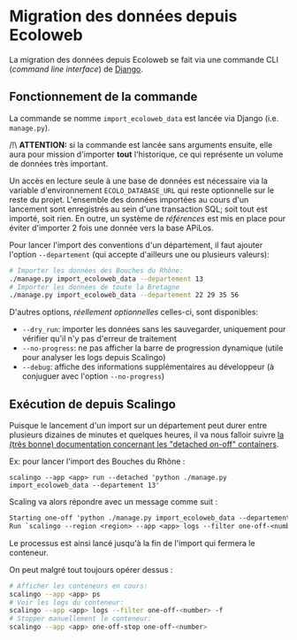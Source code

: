 # Migration des données depuis Ecoloweb

La migration des données depuis Ecoloweb se fait via une commande CLI (_command line interface_) de [Django](https://docs.djangoproject.com/fr/4.1/howto/custom-management-commands/).  

## Fonctionnement de la commande

La commande se nomme `import_ecoloweb_data` est lancée via Django (i.e. `manage.py`). 

/!\ **ATTENTION:** si la commande est lancée sans arguments ensuite, elle aura pour mission d'importer **tout**
l'historique, ce qui représente un volume de données très important.

Un accès en lecture seule à une base de données est nécessaire via la variable d'environnement `ECOLO_DATABASE_URL` qui
reste optionnelle sur le reste du projet. L'ensemble des données importées au cours d'un lancement sont enregistrés au
sein d'une transaction SQL; soit tout est importé, soit rien. En outre, un système de _références_ est mis en place pour
éviter d'importer 2 fois une donnée vers la base APiLos.

Pour lancer l'import des conventions d'un département, il faut ajouter l'option `--departement` (qui accepte d'ailleurs
une ou plusieurs valeurs):

```bash
# Importer les données des Bouches du Rhône:
./manage.py import_ecoloweb_data --departement 13
# Importer les données de toute la Bretagne
./manage.py import_ecoloweb_data --departement 22 29 35 56
```

D'autres options, _réellement optionnelles_ celles-ci, sont disponibles:
* `--dry_run`: importer les données sans les sauvegarder, uniquement pour vérifier qu'il n'y pas d'erreur de traitement
* `--no-progress`: ne pas afficher la barre de progression dynamique (utile pour analyser les logs depuis Scalingo)
* `--debug`: affiche des informations supplémentaires au développeur (à conjuguer avec l'option `--no-progress`)

## Exécution de depuis Scalingo

Puisque le lancement d'un import sur un département peut durer entre plusieurs dizaines de minutes et quelques heures, il
va nous falloir suivre [la (très bonne) documentation concernant les "detached on-off" containers](https://doc.scalingo.com/platform/app/tasks).

Ex: pour lancer l'import des Bouches du Rhône :

```
scalingo --app <app> run --detached 'python ./manage.py import_ecoloweb_data --departement 13'
```

Scaling va alors répondre avec un message comme suit :

```txt
Starting one-off 'python ./manage.py import_ecoloweb_data --departement 13' for app '<app>'.
Run `scalingo --region <region> --app <app> logs --filter one-off-<number>` to get the output
```

Le processus est ainsi lancé jusqu'à la fin de l'import qui fermera le conteneur.

On peut malgré tout toujours opérer dessus :

```bash
# Afficher les conteneurs en cours:
scalingo --app <app> ps
# Voir les logs du conteneur:
scalingo --app <app> logs --filter one-off-<number> -f
# Stopper manuellement le conteneur:
scalingo --app <app> one-off-stop one-off-<number>
```


